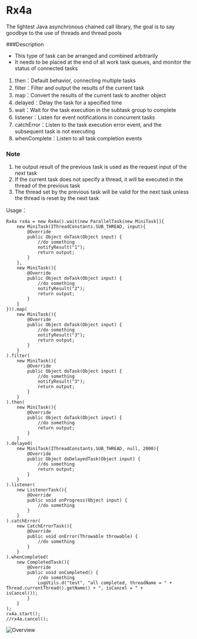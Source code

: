 # Rx4a
The lightest Java asynchronous chained call library, the goal is to say goodbye to the use of threads and thread pools


###Description

* This type of task can be arranged and combined arbitrarily
* It needs to be placed at the end of all work task queues, and monitor the status of connected tasks

1. then：Default behavior, connecting multiple tasks
2. filter：Filter and output the results of the current task
3. map：Convert the results of the current task to another object
4. delayed：Delay the task for a specified time
5. wait：Wait for the task execution in the subtask group to complete
6. listener：Listen for event notifications in concurrent tasks
7. catchError：Listen to the task execution error event, and the subsequent task is not executing
8. whenComplete：Listen to all task completion events





### Note

1. he output result of the previous task is used as the request input of the next task
2. If the current task does not specify a thread, it will be executed in the thread of the previous task
3. The thread set by the previous task will be valid for the next task unless the thread is reset by the next task

Usage：

```
Rx4a rx4a = new Rx4a().wait(new ParallelTask(new MiniTask[]{
    new MiniTask(IThreadConstants.SUB_THREAD, input){
        @Override
        public Object doTask(Object input) {
            //do something
            notifyResult("1");
            return output;
        }
    },
    new MiniTask(){
        @Override
        public Object doTask(Object input) {
            //do something
            notifyResult("2");
            return output;
        }
    }
})).map(
    new MiniTask(){
        @Override
        public Object doTask(Object input) {
            //do something
            notifyResult("3");
            return output;
        }
    }
).filter(
    new MiniTask(){
        @Override
        public Object doTask(Object input) {
            //do something
            notifyResult("3");
            return output;
        }
    }
).then(
    new MiniTask(){
        @Override
        public Object doTask(Object input) {
            //do something
            return output;
        }
    }
).delayed(
    new MiniTask(IThreadConstants.SUB_THREAD, null, 2000){
        @Override
        public Object doDelayedTask(Object input) {
            //do something
            return output;
        }
    }
).listener(
    new ListenerTask(){
        @Override
        public void onProgress(Object input) {
            //do something
        }
    }
).catchError(
    new CatchErrorTask(){
        @Override
        public void onError(Throwable throwable) {
            //do something
        }
    }
).whenCompleted(
    new CompletedTask(){
        @Override
        public void onCompleted() {
            //do something
            LogUtils.d("test", "all completed, threadName = " +             Thread.currentThread().getName() + ", isCancel = " +             isCancel());
        }
    }
);
rx4a.start();
//rx4a.cancel();
```
![Overview](https://github.com/CHNfred/Rx4a/blob/main/docs/Overview.bmp)

